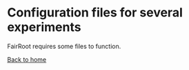 # Configuration files for several experiments

FairRoot requires some files to function. 

[Back to home](../README.md)
